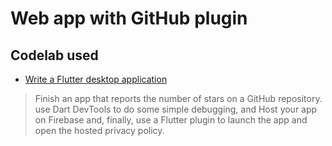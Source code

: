 # Web app with GitHub plugin

## Codelab used

* [Write a Flutter desktop application](https://codelabs.developers.google.com/codelabs/web-url-launcher/#0)
> Finish an app that reports the number of stars on a GitHub repository. use Dart DevTools to do some simple debugging, and Host your app on Firebase and, finally, use a Flutter plugin to launch the app and open the hosted privacy policy.
